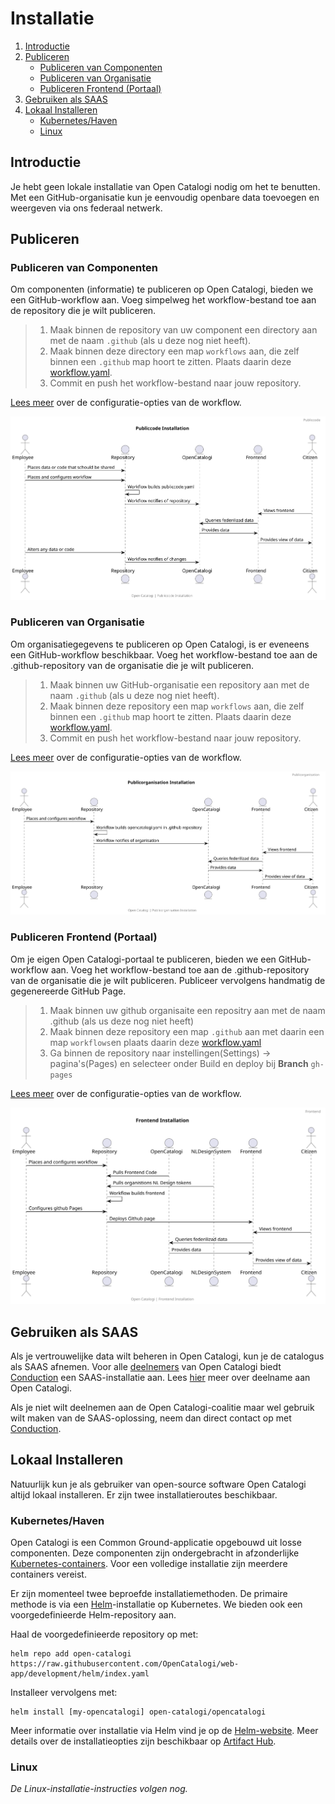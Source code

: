 # Installatie
1. [Introductie](#introductie)
2. [Publiceren](#publiceren)
    - [Publiceren van Componenten](#publiceren-van-componenten)
    - [Publiceren van Organisatie](#publiceren-van-organisatie)
    - [Publiceren Frontend (Portaal)](#publiceren-frontend-portaal)
3. [Gebruiken als SAAS](#gebruiken-als-saas)
4. [Lokaal Installeren](#lokaal-installeren)
    - [Kubernetes/Haven](#kuberneteshaven)
    - [Linux](#linux)

## Introductie
Je hebt geen lokale installatie van Open Catalogi nodig om het te benutten. Met een GitHub-organisatie kun je eenvoudig openbare data toevoegen en weergeven via ons federaal netwerk.

## Publiceren
### Publiceren van Componenten
Om componenten (informatie) te publiceren op Open Catalogi, bieden we een GitHub-workflow aan. Voeg simpelweg het workflow-bestand toe aan de repository die je wilt publiceren.

> 1. Maak binnen de repository van uw component een directory aan met de naam `.github` (als u deze nog niet heeft).
> 2. Maak binnen deze directory een map `workflows` aan, die zelf binnen een `.github` map hoort te zitten. Plaats daarin deze [workflow.yaml](https://github.com/OpenCatalogi/.github/blob/main/.github/workflows/openCatalogi.yaml).
> 3. Commit en push het workflow-bestand naar jouw repository.

[Lees meer](/docs/handleidingen/Publiccode.md) over de configuratie-opties van de workflow.

![Publiceren van Componenten](https://raw.githubusercontent.com/OpenCatalogi/.github/main/docs/handleidingen/installation_publiccode.svg "Publiceren van Componenten")

### Publiceren van Organisatie
Om organisatiegegevens te publiceren op Open Catalogi, is er eveneens een GitHub-workflow beschikbaar. Voeg het workflow-bestand toe aan de .github-repository van de organisatie die je wilt publiceren.

> 1. Maak binnen uw GitHub-organisatie een repository aan met de naam `.github` (als u deze nog niet heeft).
> 2. Maak binnen deze repository een map `workflows` aan, die zelf binnen een `.github` map hoort te zitten. Plaats daarin deze [workflow.yaml](https://github.com/OpenCatalogi/.github/blob/main/.github/workflows/openCatalogi.yaml).
> 3. Commit en push het workflow-bestand naar jouw repository.

[Lees meer](/docs/handleidingen/Publicorganisation.md) over de configuratie-opties van de workflow.

![Publiceren van Organisatie](https://raw.githubusercontent.com/OpenCatalogi/.github/main/docs/handleidingen/installation_publicorganisation.svg "Publiceren van Organisatie")

### Publiceren Frontend (Portaal)
Om je eigen Open Catalogi-portaal te publiceren, bieden we een GitHub-workflow aan. Voeg het workflow-bestand toe aan de .github-repository van de organisatie die je wilt publiceren. Publiceer vervolgens handmatig de gegenereerde GitHub Page.

> 1. Maak binnen uw github organisaite een repositry aan met de naam .github (als us deze nog niet heeft)
> 2. Maak binnen deze repository een map `.github` aan met daarin een map `workflows`en plaats daarin deze [workflow.yaml](https://github.com/OpenCatalogi/.github/blob/main/.github/workflows/openCatalogi.yaml)
> 3. Ga binnen de repository naar instellingen(Settings) -> pagina's(Pages)  en selecteer onder Build en deploy bij **Branch** `gh-pages`

[Lees meer](/docs/handleidingen/Frontend.md) over de configuratie-opties van de workflow.

![Publiceren van Frontend](https://raw.githubusercontent.com/OpenCatalogi/.github/main/docs/handleidingen/installation_frontend.svg "Publiceren van Frontend")

## Gebruiken als SAAS
Als je vertrouwelijke data wilt beheren in Open Catalogi, kun je de catalogus als SAAS afnemen. Voor alle [deelnemers](/docs/GOVERNANCE.md) van Open Catalogi biedt [Conduction](https://www.conduction.nl) een SAAS-installatie aan. Lees [hier](/docs/GOVERNANCE.md) meer over deelname aan Open Catalogi.

Als je niet wilt deelnemen aan de Open Catalogi-coalitie maar wel gebruik wilt maken van de SAAS-oplossing, neem dan direct contact op met [Conduction](mailto:info@conduction.nl).

## Lokaal Installeren
Natuurlijk kun je als gebruiker van open-source software Open Catalogi altijd lokaal installeren. Er zijn twee installatieroutes beschikbaar.

### Kubernetes/Haven
Open Catalogi is een Common Ground-applicatie opgebouwd uit losse componenten. Deze componenten zijn ondergebracht in afzonderlijke [Kubernetes-containers](https://kubernetes.io/docs/concepts/containers/). Voor een volledige installatie zijn meerdere containers vereist.

Er zijn momenteel twee beproefde installatiemethoden. De primaire methode is via een [Helm](https://helm.sh/)-installatie op Kubernetes. We bieden ook een voorgedefinieerde Helm-repository aan.

Haal de voorgedefinieerde repository op met:

```cli
helm repo add open-catalogi https://raw.githubusercontent.com/OpenCatalogi/web-app/development/helm/index.yaml
```

Installeer vervolgens met:

```cli
helm install [my-opencatalogi] open-catalogi/opencatalogi
```

Meer informatie over installatie via Helm vind je op de [Helm-website](https://helm.sh/). Meer details over de installatieopties zijn beschikbaar op [Artifact Hub](https://artifacthub.io/packages/helm/opencatalogi/commonground-gateway?modal=values).

### Linux
*De Linux-installatie-instructies volgen nog.*
